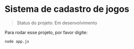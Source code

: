 <h1>Sistema de cadastro de jogos</h1>

> Status do projeto: Em desenvolvimento

Para rodar esse projeto, por favor digite:

```
node app.js
```
